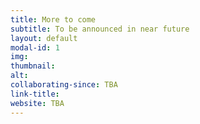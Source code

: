 ```yaml
---
title: More to come
subtitle: To be announced in near future
layout: default
modal-id: 1
img: 
thumbnail: 
alt: 
collaborating-since: TBA
link-title: 
website: TBA
---
```

